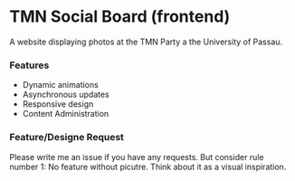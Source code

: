 # TMN Social Board (frontend)

A website displaying photos at the TMN Party a the University of Passau.

### Features
+ Dynamic animations
+ Asynchronous updates
+ Responsive design
+ Content Administration

### Feature/Designe Request
Please write me an issue if you have any requests.
But consider rule number 1: No feature without picutre.
Think about it as a visual inspiration.
